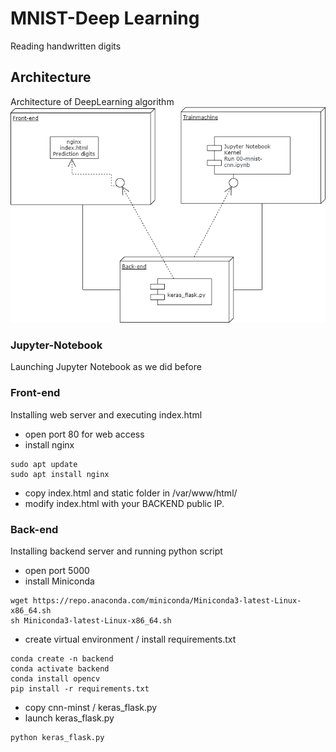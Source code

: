 # MNIST-Deep Learning
Reading handwritten digits

## Architecture
Architecture of DeepLearning algorithm
![structure](MNIST_structure.png)

### Jupyter-Notebook
Launching Jupyter Notebook as we did before

### Front-end
Installing web server and executing index.html
- open port 80 for web access
- install nginx
```
sudo apt update
sudo apt install nginx
```
- copy index.html and static folder in /var/www/html/
- modify index.html with your BACKEND public IP.

### Back-end
Installing backend server and running python script
- open port 5000
- install Miniconda
```
wget httрs://repo.anaconda.com/miniconda/Miniconda3-latest-Linux-x86_64.sh
sh Miniconda3-latest-Linux-x86_64.sh
```
- create virtual environment / install requirements.txt
```
conda create -n backend
conda activate backend
conda install opencv
pip install -r requirements.txt
```
- copy cnn-minst / keras_flask.py
- launch keras_flask.py
```
python keras_flask.py
```
